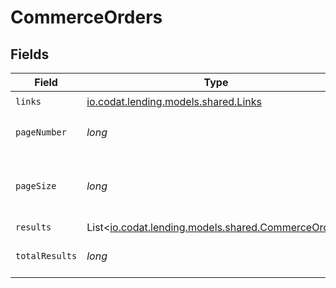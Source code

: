 # CommerceOrders


## Fields

| Field                                                                                      | Type                                                                                       | Required                                                                                   | Description                                                                                |
| ------------------------------------------------------------------------------------------ | ------------------------------------------------------------------------------------------ | ------------------------------------------------------------------------------------------ | ------------------------------------------------------------------------------------------ |
| `links`                                                                                    | [io.codat.lending.models.shared.Links](../../models/shared/Links.md)                       | :heavy_check_mark:                                                                         | N/A                                                                                        |
| `pageNumber`                                                                               | *long*                                                                                     | :heavy_check_mark:                                                                         | Current page number.                                                                       |
| `pageSize`                                                                                 | *long*                                                                                     | :heavy_check_mark:                                                                         | Number of items to return in results array.                                                |
| `results`                                                                                  | List<[io.codat.lending.models.shared.CommerceOrder](../../models/shared/CommerceOrder.md)> | :heavy_minus_sign:                                                                         | N/A                                                                                        |
| `totalResults`                                                                             | *long*                                                                                     | :heavy_check_mark:                                                                         | Total number of items.                                                                     |
